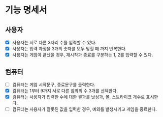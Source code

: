 # 기능 명세서

## 사용자
- [x] 사용자는 서로 다른 3자리 수를 입력할 수 있다.
- [x] 사용자는 입력 과정을 3개의 숫자를 모두 맞힐 때 까지 반복한다.
- [x] 사용자는 게임이 끝났을 경우, 재시작과 종료를 구분하는 1, 2를 입력할 수 있다.

## 컴퓨터
- [ ] 컴퓨터는 게임 시작문구, 종료문구를 출력한다.
- [x] 컴퓨터는 1부터 9까지 서로 다른 임의의 수 3개를 선택한다.
- [x] 컴퓨터는 사용자가 입력한 수에 대한 결과를 낫싱과, 볼, 스트라이크 개수로 표시한다.
- [ ] 컴퓨터는 사용자가 잘못된 값을 입력한 경우, 예외를 발생시키고 게임을 종료한다.
